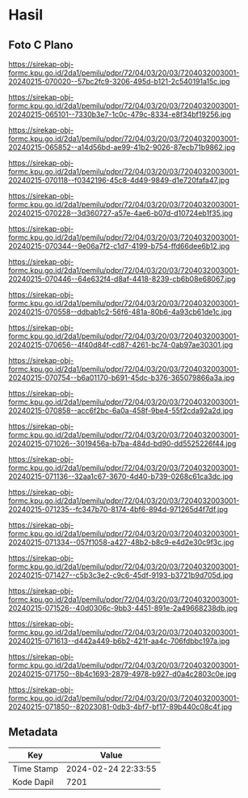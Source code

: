 # Hasil

## Foto C Plano

https://sirekap-obj-formc.kpu.go.id/2da1/pemilu/pdpr/72/04/03/20/03/7204032003001-20240215-070020--57bc2fc9-3206-495d-b121-2c540191a15c.jpg

https://sirekap-obj-formc.kpu.go.id/2da1/pemilu/pdpr/72/04/03/20/03/7204032003001-20240215-065101--7330b3e7-1c0c-479c-8334-e8f34bf19256.jpg

https://sirekap-obj-formc.kpu.go.id/2da1/pemilu/pdpr/72/04/03/20/03/7204032003001-20240215-065852--a14d56bd-ae99-41b2-9026-87ecb71b9862.jpg

https://sirekap-obj-formc.kpu.go.id/2da1/pemilu/pdpr/72/04/03/20/03/7204032003001-20240215-070118--f0342196-45c8-4d49-9849-d1e720fafa47.jpg

https://sirekap-obj-formc.kpu.go.id/2da1/pemilu/pdpr/72/04/03/20/03/7204032003001-20240215-070228--3d360727-a57e-4ae6-b07d-d10724eb1f35.jpg

https://sirekap-obj-formc.kpu.go.id/2da1/pemilu/pdpr/72/04/03/20/03/7204032003001-20240215-070344--9e06a7f2-c1d7-4199-b754-ffd66dee6b12.jpg

https://sirekap-obj-formc.kpu.go.id/2da1/pemilu/pdpr/72/04/03/20/03/7204032003001-20240215-070446--64e632f4-d8af-4418-8239-cb6b08e68067.jpg

https://sirekap-obj-formc.kpu.go.id/2da1/pemilu/pdpr/72/04/03/20/03/7204032003001-20240215-070558--ddbab1c2-56f6-481a-80b6-4a93cb61de1c.jpg

https://sirekap-obj-formc.kpu.go.id/2da1/pemilu/pdpr/72/04/03/20/03/7204032003001-20240215-070656--4f40d84f-cd87-4261-bc74-0ab97ae30301.jpg

https://sirekap-obj-formc.kpu.go.id/2da1/pemilu/pdpr/72/04/03/20/03/7204032003001-20240215-070754--b6a01170-b691-45dc-b376-365079866a3a.jpg

https://sirekap-obj-formc.kpu.go.id/2da1/pemilu/pdpr/72/04/03/20/03/7204032003001-20240215-070858--acc6f2bc-6a0a-458f-9be4-55f2cda92a2d.jpg

https://sirekap-obj-formc.kpu.go.id/2da1/pemilu/pdpr/72/04/03/20/03/7204032003001-20240215-071026--3019456a-b7ba-484d-bd90-dd5525226f44.jpg

https://sirekap-obj-formc.kpu.go.id/2da1/pemilu/pdpr/72/04/03/20/03/7204032003001-20240215-071136--32aa1c67-3670-4d40-b739-0268c61ca3dc.jpg

https://sirekap-obj-formc.kpu.go.id/2da1/pemilu/pdpr/72/04/03/20/03/7204032003001-20240215-071235--fc347b70-8174-4bf6-894d-971265d4f7df.jpg

https://sirekap-obj-formc.kpu.go.id/2da1/pemilu/pdpr/72/04/03/20/03/7204032003001-20240215-071334--057f1058-a427-48b2-b8c9-e4d2e30c9f3c.jpg

https://sirekap-obj-formc.kpu.go.id/2da1/pemilu/pdpr/72/04/03/20/03/7204032003001-20240215-071427--c5b3c3e2-c9c6-45df-9193-b3721b9d705d.jpg

https://sirekap-obj-formc.kpu.go.id/2da1/pemilu/pdpr/72/04/03/20/03/7204032003001-20240215-071526--40d0306c-9bb3-4451-891e-2a49668238db.jpg

https://sirekap-obj-formc.kpu.go.id/2da1/pemilu/pdpr/72/04/03/20/03/7204032003001-20240215-071613--d442a449-b6b2-421f-aa4c-706fdbbc197a.jpg

https://sirekap-obj-formc.kpu.go.id/2da1/pemilu/pdpr/72/04/03/20/03/7204032003001-20240215-071750--8b4c1693-2879-4978-b927-d0a4c2803c0e.jpg

https://sirekap-obj-formc.kpu.go.id/2da1/pemilu/pdpr/72/04/03/20/03/7204032003001-20240215-071850--82023081-0db3-4bf7-bf17-89b440c08c4f.jpg


## Metadata

| Key        | Value               |
| ---------- | ------------------- |
| Time Stamp | 2024-02-24 22:33:55 |
| Kode Dapil | 7201                |



